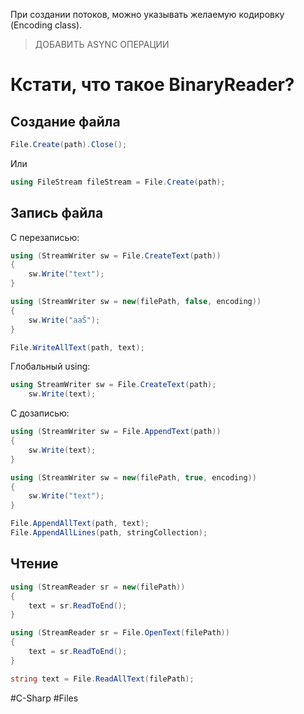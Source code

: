 При создании потоков, можно указывать желаемую кодировку (Encoding class).

>ДОБАВИТЬ ASYNC ОПЕРАЦИИ

# Кстати, что такое BinaryReader?
## Создание файла

```csharp
File.Create(path).Close();
```

Или

```csharp
using FileStream fileStream = File.Create(path);
```

## Запись файла

С перезаписью:

```cs
using (StreamWriter sw = File.CreateText(path))
{
	sw.Write("text");
}
```

```csharp
using (StreamWriter sw = new(filePath, false, encoding))
{
	sw.Write("aaŠ");
}
```

```csharp
File.WriteAllText(path, text);
```

Глобальный using:

```cs
using StreamWriter sw = File.CreateText(path);
	sw.Write(text);
```

С дозаписью:

```cs
using (StreamWriter sw = File.AppendText(path))
{
	sw.Write(text);
}
```

```csharp
using (StreamWriter sw = new(filePath, true, encoding))
{
	sw.Write("text");
}
```

```cs
File.AppendAllText(path, text);
File.AppendAllLines(path, stringCollection);
```
## Чтение

```cs
using (StreamReader sr = new(filePath))
{
	text = sr.ReadToEnd();
}
```

```cs
using (StreamReader sr = File.OpenText(filePath))
{
	text = sr.ReadToEnd();
}
```

```csharp
string text = File.ReadAllText(filePath);
```

#C-Sharp #Files